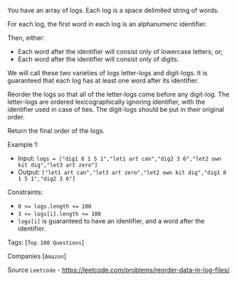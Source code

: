 You have an array of logs.  Each log is a space delimited string of words.

For each log, the first word in each log is an alphanumeric identifier.

Then, either:
- Each word after the identifier will consist only of lowercase letters, or;
- Each word after the identifier will consist only of digits.

We will call these two varieties of logs letter-logs and digit-logs. It is guaranteed that each log has at least one word after its identifier.

Reorder the logs so that all of the letter-logs come before any digit-log. The letter-logs are ordered lexicographically ignoring identifier, with the identifier used in case of ties.  The digit-logs should be put in their original order.

Return the final order of the logs.

Example 1:

- Input: `logs = ["dig1 8 1 5 1","let1 art can","dig2 3 6","let2 own kit dig","let3 art zero"]`
- Output: `["let1 art can","let3 art zero","let2 own kit dig","dig1 8 1 5 1","dig2 3 6"]`

Constraints:

- `0 <= logs.length <= 100`
- `3 <= logs[i].length <= 100`
- `logs[i]` is guaranteed to have an identifier, and a word after the identifier.

Tags: [`Top 100 Questions`]

Companies [`Amazon`]

Source `Leetcode` - https://leetcode.com/problems/reorder-data-in-log-files/
